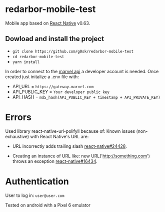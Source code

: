 # redarbor-mobile-test

Mobile app based on [React Native](https://reactnative.dev) v0.63.

## Dowload and install the project

- `git clone https://github.com/g0sk/redarbor-mobile-test`
- `cd redarbor-mobile-test`
- `yarn install`

In order to connect to the [marvel api](https://https://developer.marvel.com/) a developer account is needed. Once created just initalize a .env file with:

- API_URL = `https://gateway.marvel.com`
- API_PUBLIC_KEY = `Your developer public key`
- API_HASH = `md5_hash(API_PUBLIC_KEY + timestamp + API_PRIVATE_KEY)`

# Errors

Used library react-native-url-polifyll because of:
Known issues (non-exhaustive) with React Native's URL are:

- URL incorrectly adds trailing slash [react-native#24428](https://github.com/facebook/react-native/issues/24428).

- Creating an instance of URL like: new URL('http://something.com') throws an exception [react-native#16434](https://github.com/facebook/react-native/issues/16434).

# Authentication

User to log in: `user@user.com`

Tested on android with a Pixel 6 emulator
